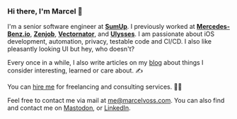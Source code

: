### Hi there, I'm Marcel 👋

I'm a senior software engineer at [**SumUp**](https://sumup.com). I previously worked at [**Mercedes-Benz.io**](https://mercedes-benz.io), [**Zenjob**](https://www.zenjob.de), [**Vectornator**](https://www.vectornator.io), and [**Ulysses**](https://ulysses.app). I am passionate about iOS development, automation, privacy, testable code and CI/CD. I also like pleasantly looking UI but hey, who doesn't? 

Every once in a while, I also write articles on my [blog](https://marcelvoss.com/posts) about things I consider interesting, learned or care about. ✍️

You can [hire me](https://marcelvoss.com/consulting) for freelancing and consulting services. 👨‍💼

Feel free to contact me via mail at [me@marcelvoss.com](mailto:me@marcelvoss.com). You can also find and contact me on <a rel="me" href="https://chaos.social/@marcelvoss">Mastodon</a>, or [LinkedIn](https://www.linkedin.com/in/marcel-voss-80679389/).

